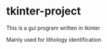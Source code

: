 # tkinter-project
This is a gui program written in tkinter

Mainly used for lithology identification
